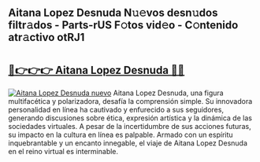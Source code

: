 ## Aitana Lopez Desnuda N𝚞𝚎vos desn𝚞dos filtr𝚊dos - Parts-rUS F𝚘tos vid𝚎o - C𝚘ntenido atr𝚊ctivo otRJ1

# <h2><a href="http://mb6sqn.tromn.icu/?c=Aitana+Lopez+Desnuda">🔗👉👉👉 Aitana Lopez Desnuda 🔗🔗</a></h2>

[![Aitana Lopez Desnuda nuevo](https://i.imgur.com/pEAQMta.gif)](http://mb6sqn.tromn.icu/?c=Aitana+Lopez+Desnuda)
Aitana Lopez Desnuda, una figura multifacética y polarizadora, desafía la comprensión simple. Su innovadora personalidad en línea ha cautivado y enfurecido a sus seguidores, generando discusiones sobre ética, expresión artística y la dinámica de las sociedades virtuales. A pesar de la incertidumbre de sus acciones futuras, su impacto en la cultura en línea es palpable. Armado con un espíritu inquebrantable y un encanto innegable, el viaje de Aitana Lopez Desnuda en el reino virtual es interminable.
